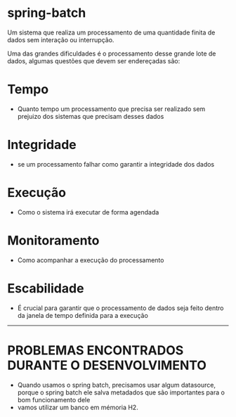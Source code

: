# spring-batch

Um sistema que realiza um processamento de uma quantidade finita de dados sem interação ou interrupção.

Uma das grandes dificuldades é o processamento desse grande lote de dados, algumas questões que devem ser endereçadas são:

# Tempo
- Quanto tempo um processamento que precisa ser realizado sem prejuizo dos sistemas que precisam desses dados

# Integridade
- se um processamento falhar como garantir a integridade dos dados

# Execução
- Como o sistema irá executar de forma agendada

# Monitoramento

- Como acompanhar a execução do processamento

# Escabilidade
- É crucial para garantir que o processamento de dados seja feito dentro da janela de tempo definida para a execução
---------------------------------------------------------------------------------------------------------------------------------
# PROBLEMAS ENCONTRADOS DURANTE O DESENVOLVIMENTO

- Quando usamos o spring batch, precisamos usar algum datasource, porque o spring batch ele salva metadados que são importantes para o bom funcionamento dele
- vamos utilizar um banco em mémoria H2.
